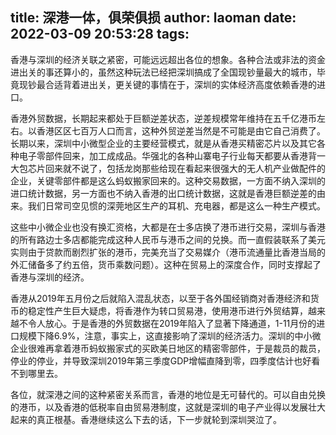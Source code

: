 title: 深港一体，俱荣俱损
author: laoman
date: 2022-03-09 20:53:28
tags:
---
香港与深圳的经济关联之紧密，可能远远超出各位的想象。各种合法或非法的资金进出关的事还算小的，虽然这种玩法已经把深圳搞成了全国现钞量最大的城市，毕竟现钞最合适背着进出关，更关键的事情在于，深圳的实体经济高度依赖香港的进口。

香港外贸数据，长期起来都处于巨额逆差状态，逆差规模常年维持在五千亿港币左右。以香港区区七百万人口而言，这种外贸逆差当然是不可能是由它自己消费了。长期以来，深圳中小微型企业的主要经营模式，就是从香港买精密芯片以及其它各种电子零部件回来，加工成成品。华强北的各种山寨电子行业每天都要从香港背一大包芯片回来就不说了，包括龙岗那些给现在看起来很强大的无人机产业做配件的企业，关键零部件都是这么蚂蚁搬家回来的。这种交易数据，一方面不纳入深圳的进口统计数据，另一方面也不纳入香港的出口统计数据，这就是香港巨额逆差的由来。我们日常司空见惯的深莞地区生产的耳机、充电器，都是这么一种生产模式。

这些中小微企业也没有换汇资格，大都是在士多店换了港币进行交易，深圳与香港的所有路边士多店都能完成这种人民币与港币之间的兑换。而一直假装联系了美元实则由于贷款而剧烈扩张的港币，完美充当了交易媒介（港币流通量比香港当局的外汇储备多了约五倍，货币乘数问题）。这种在贸易上的深度合作，同时支撑起了香港与深圳的经济。




香港从2019年五月份之后就陷入混乱状态，以至于各外国经销商对香港经济和货币的稳定性产生巨大疑虑，将香港作为转口贸易港，使用港币进行外贸结算，越来越不令人放心。于是香港的外贸数据在2019年陷入了显著下降通道，1-11月份的进口规模下降6.9%，注意，事实上，这直接影响了深圳的经济活力。深圳的中小微企业很难再拿着港币蚂蚁搬家式的买欧美日地区的精密零部件，于是裁员的裁员，停业的停业，并导致深圳2019年第三季度GDP增幅直降到零，四季度估计也好看不到哪里去。

各位，就深港之间的这种紧密关系而言，香港的地位是无可替代的。可以自由兑换的港币，以及香港的低税率自由贸易港制度，这就是深圳的电子产业得以发展壮大起来的真正根基。香港继续这么下去的话，下一步就轮到深圳哭泣了。
